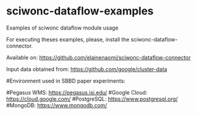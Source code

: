 # sciwonc-dataflow-examples
Examples of sciwonc dataflow module usage

For executing theses examples, please, install the sciwonc-dataflow-connector.

Available on: https://github.com/elainenaomi/sciwonc-dataflow-connector

Input data obtained from: https://github.com/google/cluster-data




#Environment used in SBBD paper experiments:

#Pegasus WMS: https://pegasus.isi.edu/
#Google Cloud: https://cloud.google.com/
#PostgreSQL: https://www.postgresql.org/
#MongoDB: https://www.mongodb.com/

